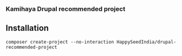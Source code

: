 ### Kamihaya Drupal recommended project


## Installation

`composer create-project --no-interaction HappySeedIndia/drupal-recommended-project`
